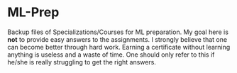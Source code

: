 # ML-Prep
Backup files of Specializations/Courses for ML preparation.
My goal here is **not** to provide easy answers to the assignments. I strongly believe that one can become better through hard work. Earning a certificate without learning anything is useless and a waste of time. One should only refer to this if he/she is really struggling to get the right answers.
